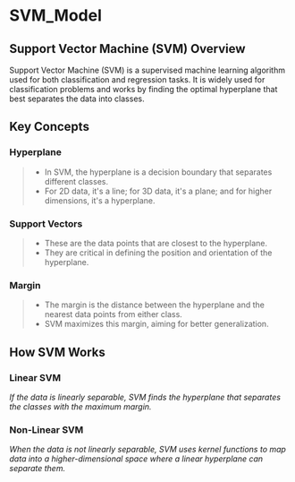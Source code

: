 # SVM_Model

## Support Vector Machine (SVM) Overview
Support Vector Machine (SVM) is a supervised machine learning algorithm used for both classification and regression tasks. It is widely used for classification problems and works by finding the optimal hyperplane that best separates the data into classes.

## Key Concepts
### Hyperplane

> + In SVM, the hyperplane is a decision boundary that separates different classes.
> + For 2D data, it's a line; for 3D data, it's a plane; and for higher dimensions, it's a hyperplane.

### Support Vectors

> + These are the data points that are closest to the hyperplane.
> + They are critical in defining the position and orientation of the hyperplane.

### Margin

> + The margin is the distance between the hyperplane and the nearest data points from either class.
> + SVM maximizes this margin, aiming for better generalization.


## How SVM Works

### Linear SVM
_If the data is linearly separable, SVM finds the hyperplane that separates the classes with the maximum margin._

### Non-Linear SVM
_When the data is not linearly separable, SVM uses kernel functions to map data into a higher-dimensional space where a linear hyperplane can separate them._

